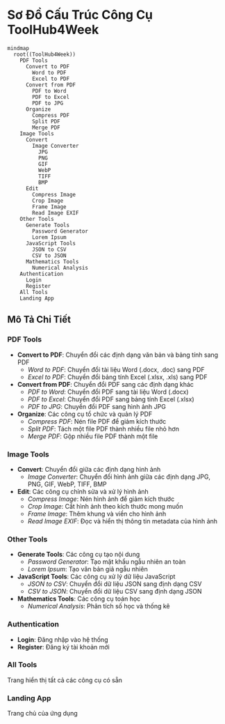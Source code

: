 # Sơ Đồ Cấu Trúc Công Cụ ToolHub4Week

```mermaid
mindmap
  root((ToolHub4Week))
    PDF Tools
      Convert to PDF
        Word to PDF
        Excel to PDF
      Convert from PDF
        PDF to Word
        PDF to Excel
        PDF to JPG
      Organize
        Compress PDF
        Split PDF
        Merge PDF
    Image Tools
      Convert
        Image Converter
          JPG
          PNG
          GIF
          WebP
          TIFF
          BMP
      Edit
        Compress Image
        Crop Image
        Frame Image
        Read Image EXIF
    Other Tools
      Generate Tools
        Password Generator
        Lorem Ipsum
      JavaScript Tools
        JSON to CSV
        CSV to JSON
      Mathematics Tools
        Numerical Analysis
    Authentication
      Login
      Register
    All Tools
    Landing App
```

## Mô Tả Chi Tiết

### PDF Tools

- **Convert to PDF**: Chuyển đổi các định dạng văn bản và bảng tính sang PDF
  - _Word to PDF_: Chuyển đổi tài liệu Word (.docx, .doc) sang PDF
  - _Excel to PDF_: Chuyển đổi bảng tính Excel (.xlsx, .xls) sang PDF
- **Convert from PDF**: Chuyển đổi PDF sang các định dạng khác
  - _PDF to Word_: Chuyển đổi PDF sang tài liệu Word (.docx)
  - _PDF to Excel_: Chuyển đổi PDF sang bảng tính Excel (.xlsx)
  - _PDF to JPG_: Chuyển đổi PDF sang hình ảnh JPG
- **Organize**: Các công cụ tổ chức và quản lý PDF
  - _Compress PDF_: Nén file PDF để giảm kích thước
  - _Split PDF_: Tách một file PDF thành nhiều file nhỏ hơn
  - _Merge PDF_: Gộp nhiều file PDF thành một file

### Image Tools

- **Convert**: Chuyển đổi giữa các định dạng hình ảnh
  - _Image Converter_: Chuyển đổi hình ảnh giữa các định dạng JPG, PNG, GIF, WebP, TIFF, BMP
- **Edit**: Các công cụ chỉnh sửa và xử lý hình ảnh
  - _Compress Image_: Nén hình ảnh để giảm kích thước
  - _Crop Image_: Cắt hình ảnh theo kích thước mong muốn
  - _Frame Image_: Thêm khung và viền cho hình ảnh
  - _Read Image EXIF_: Đọc và hiển thị thông tin metadata của hình ảnh

### Other Tools

- **Generate Tools**: Các công cụ tạo nội dung
  - _Password Generator_: Tạo mật khẩu ngẫu nhiên an toàn
  - _Lorem Ipsum_: Tạo văn bản giả ngẫu nhiên
- **JavaScript Tools**: Các công cụ xử lý dữ liệu JavaScript
  - _JSON to CSV_: Chuyển đổi dữ liệu JSON sang định dạng CSV
  - _CSV to JSON_: Chuyển đổi dữ liệu CSV sang định dạng JSON
- **Mathematics Tools**: Các công cụ toán học
  - _Numerical Analysis_: Phân tích số học và thống kê

### Authentication

- **Login**: Đăng nhập vào hệ thống
- **Register**: Đăng ký tài khoản mới

### All Tools

Trang hiển thị tất cả các công cụ có sẵn

### Landing App

Trang chủ của ứng dụng
